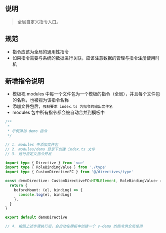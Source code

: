 ## 说明

> 全局自定义指令入口。

## 规范

- 指令应该为全局的通用性指令
- 如果指令需要与系统的数据进行关联，应该注意数据的管理与指令注册使用时机

## 新增指令说明

- 模板视 modules 中每一个文件包为一个模板的指令（全局），并且每个文件包的名称，也被视为该指令名称
- 添加文件包后，`强制要求 index.ts 为指令的输出文件名`
- modules 包中所有指令都会被自动合并到模板中

```ts
/**
 *
 * 示例添加 demo 指令
 */

// 1. modules 中添加文件包
// 2. modules/demo 目录下创建 index.ts 文件
// 3. 进行自定义指令开发

import type { Directive } from 'vue'
import type { RoleBindingValue } from './type'
import type { CustomDirectiveFC } from '@/directives/type'

const demoDirective: CustomDirectiveFC<HTMLElement, RoleBindingValue> = () => {
  return {
    beforeMount: (el, binding) => {
      console.log(el, binding)
    },
  }
}

export default demoDirective

// 4. 按照上述步骤执行后，会自动在模板中创建一个 v-demo 的指令供全局使用
```
